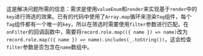 这是解决问题所需的信息：需求是使用`valueEnum`和`render`来实现基于`render`中的`key`进行筛选的效果。已有的代码中使用了`Array.map`循环来渲染`Tag`组件，每个`Tag`组件都有一个唯一的`key`，所以在筛选时需要使用`filter`参数进行匹配。在`onFilter`的回调函数中，需要将`record.role.map(({ name }) => name)`改为`record.role.map(({ name }) => name).includes(_.toString())`，这会检查`filter`参数是否包含在`name`数组中。

